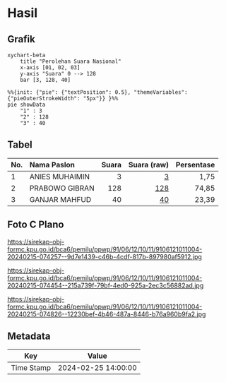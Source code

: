 # Hasil

## Grafik

```mermaid
xychart-beta
    title "Perolehan Suara Nasional"
    x-axis [01, 02, 03]
    y-axis "Suara" 0 --> 128
    bar [3, 128, 40]
```

```mermaid
%%{init: {"pie": {"textPosition": 0.5}, "themeVariables": {"pieOuterStrokeWidth": "5px"}} }%%
pie showData
    "1" : 3
    "2" : 128
    "3" : 40
```

## Tabel

| No. | Nama Paslon    | Suara | Suara (raw) | Persentase |
|:--- |:-------------- | -----:| -----------:| ----------:|
| 1   | ANIES MUHAIMIN | 3     | [3][p-1]    | 1,75       |
| 2   | PRABOWO GIBRAN | 128   | [128][p-2]  | 74,85      |
| 3   | GANJAR MAHFUD  | 40    | [40][p-3]   | 23,39      |


[p-1]: https://github.com/gigit-pemilu/pemilu-2024/blob/main/pilpres/hitung-suara/sub/91-papua/sub/06-biak-numfor/sub/12-samofa/sub/1011-yafdas/sub/004-tps/sub/paslon-1.txt
[p-2]: https://github.com/gigit-pemilu/pemilu-2024/blob/main/pilpres/hitung-suara/sub/91-papua/sub/06-biak-numfor/sub/12-samofa/sub/1011-yafdas/sub/004-tps/sub/paslon-2.txt
[p-3]: https://github.com/gigit-pemilu/pemilu-2024/blob/main/pilpres/hitung-suara/sub/91-papua/sub/06-biak-numfor/sub/12-samofa/sub/1011-yafdas/sub/004-tps/sub/paslon-3.txt

## Foto C Plano

https://sirekap-obj-formc.kpu.go.id/bca6/pemilu/ppwp/91/06/12/10/11/9106121011004-20240215-074257--9d7e1439-c46b-4cdf-817b-897980af5912.jpg

https://sirekap-obj-formc.kpu.go.id/bca6/pemilu/ppwp/91/06/12/10/11/9106121011004-20240215-074454--215a739f-79bf-4ed0-925a-2ec3c56882ad.jpg

https://sirekap-obj-formc.kpu.go.id/bca6/pemilu/ppwp/91/06/12/10/11/9106121011004-20240215-074826--12230bef-4b46-487a-8446-b76a960b9fa2.jpg


## Metadata

| Key        | Value               |
| ---------- | ------------------- |
| Time Stamp | 2024-02-25 14:00:00 |



